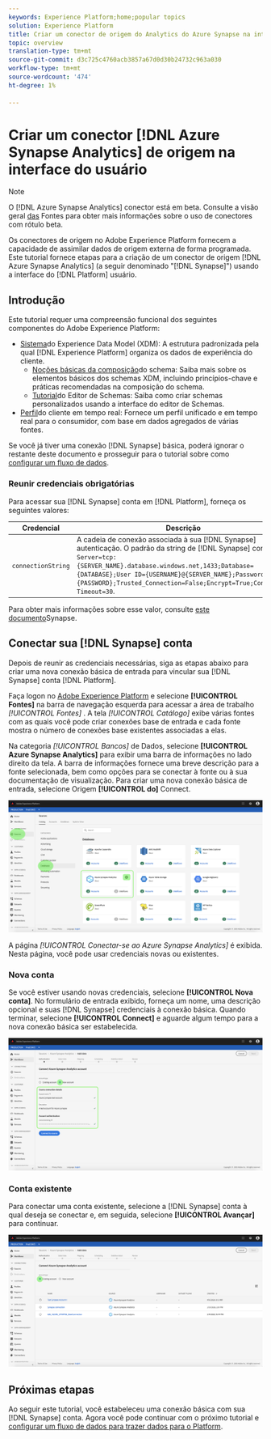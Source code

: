 ```yaml
---
keywords: Experience Platform;home;popular topics
solution: Experience Platform
title: Criar um conector de origem do Analytics do Azure Synapse na interface do usuário
topic: overview
translation-type: tm+mt
source-git-commit: d3c725c4760acb3857a67d0d30b24732c963a030
workflow-type: tm+mt
source-wordcount: '474'
ht-degree: 1%

---
```



# Criar um conector [!DNL Azure Synapse Analytics] de origem na interface do usuário

> [!NOTE]
> O [!DNL Azure Synapse Analytics] conector está em beta. Consulte a visão geral [das](../../../../home.md#terms-and-conditions) Fontes para obter mais informações sobre o uso de conectores com rótulo beta.

Os conectores de origem no Adobe Experience Platform fornecem a capacidade de assimilar dados de origem externa de forma programada. Este tutorial fornece etapas para a criação de um conector de origem [!DNL Azure Synapse Analytics] (a seguir denominado &quot;[!DNL Synapse]&quot;) usando a interface do [!DNL Platform] usuário.

## Introdução

Este tutorial requer uma compreensão funcional dos seguintes componentes do Adobe Experience Platform:

* [Sistema](../../../../../xdm/home.md)do Experience Data Model (XDM): A estrutura padronizada pela qual [!DNL Experience Platform] organiza os dados de experiência do cliente.
   * [Noções básicas da composição](../../../../../xdm/schema/composition.md)do schema: Saiba mais sobre os elementos básicos dos schemas XDM, incluindo princípios-chave e práticas recomendadas na composição do schema.
   * [Tutorial](../../../../../xdm/tutorials/create-schema-ui.md)do Editor de Schemas: Saiba como criar schemas personalizados usando a interface do editor de Schemas.
* [Perfil](../../../../../profile/home.md)do cliente em tempo real: Fornece um perfil unificado e em tempo real para o consumidor, com base em dados agregados de várias fontes.

Se você já tiver uma conexão [!DNL Synapse] básica, poderá ignorar o restante deste documento e prosseguir para o tutorial sobre como [configurar um fluxo de dados](../../dataflow/databases.md).

### Reunir credenciais obrigatórias

Para acessar sua [!DNL Synapse] conta em [!DNL Platform], forneça os seguintes valores:

| Credencial | Descrição |
| ---------- | ----------- |
| `connectionString` | A cadeia de conexão associada à sua [!DNL Synapse] autenticação. O padrão da string de [!DNL Synapse] conexão é `Server=tcp:{SERVER_NAME}.database.windows.net,1433;Database={DATABASE};User ID={USERNAME}@{SERVER_NAME};Password={PASSWORD};Trusted_Connection=False;Encrypt=True;Connection Timeout=30`. |

Para obter mais informações sobre esse valor, consulte [este documento](https://docs.microsoft.com/en-us/azure/data-factory/connector-azure-sql-data-warehouse)Synapse.

## Conectar sua [!DNL Synapse] conta

Depois de reunir as credenciais necessárias, siga as etapas abaixo para criar uma nova conexão básica de entrada para vincular sua [!DNL Synapse] conta [!DNL Platform].

Faça logon no <a href="https://platform.adobe.com" target="_blank">Adobe Experience Platform</a> e selecione **[!UICONTROL Fontes]** na barra de navegação esquerda para acessar a área de trabalho *[!UICONTROL Fontes]* . A tela *[!UICONTROL Catálogo]* exibe várias fontes com as quais você pode criar conexões base de entrada e cada fonte mostra o número de conexões base existentes associadas a elas.

Na categoria *[!UICONTROL Bancos]* de Dados, selecione **[!UICONTROL Azure Synapse Analytics]** para exibir uma barra de informações no lado direito da tela. A barra de informações fornece uma breve descrição para a fonte selecionada, bem como opções para se conectar à fonte ou à sua documentação de visualização. Para criar uma nova conexão básica de entrada, selecione Origem **[!UICONTROL do]** Connect.

![](../../../../images/tutorials/create/azure-synapse-analytics/catalog.png)

A página *[!UICONTROL Conectar-se ao Azure Synapse Analytics]* é exibida. Nesta página, você pode usar credenciais novas ou existentes.

### Nova conta

Se você estiver usando novas credenciais, selecione **[!UICONTROL Nova conta]**. No formulário de entrada exibido, forneça um nome, uma descrição opcional e suas [!DNL Synapse] credenciais à conexão básica. Quando terminar, selecione **[!UICONTROL Connect]** e aguarde algum tempo para a nova conexão básica ser estabelecida.

![](../../../../images/tutorials/create/azure-synapse-analytics/new.png)

### Conta existente

Para conectar uma conta existente, selecione a [!DNL Synapse] conta à qual deseja se conectar e, em seguida, selecione **[!UICONTROL Avançar]** para continuar.

![](../../../../images/tutorials/create/azure-synapse-analytics/existing.png)

## Próximas etapas

Ao seguir este tutorial, você estabeleceu uma conexão básica com sua [!DNL Synapse] conta. Agora você pode continuar com o próximo tutorial e [configurar um fluxo de dados para trazer dados para o Platform](../../dataflow/databases.md).